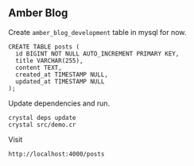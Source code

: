 ## Amber Blog

Create `amber_blog_development` table in mysql for now.

```mysql
CREATE TABLE posts (
  id BIGINT NOT NULL AUTO_INCREMENT PRIMARY KEY,
  title VARCHAR(255),
  content TEXT,
  created_at TIMESTAMP NULL,
  updated_at TIMESTAMP NULL
);
```

Update dependencies and run.
```crystal
crystal deps update
crystal src/demo.cr
```
Visit
```crystal
http://localhost:4000/posts
```

